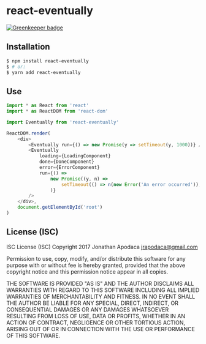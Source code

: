 # react-eventually

[![Greenkeeper badge](https://badges.greenkeeper.io/jrop/react-eventually.svg)](https://greenkeeper.io/)

## Installation

```sh
$ npm install react-eventually
$ # or:
$ yarn add react-eventually
```

## Use

```js
import * as React from 'react'
import * as ReactDOM from 'react-dom'

import Eventually from 'react-eventually'

ReactDOM.render(
	<div>
		<Eventually run={() => new Promise(y => setTimeout(y, 1000))} /><br />
		<Eventually
			loading={LoadingComponent}
			done={DoneComponent}
			error={ErrorComponent}
			run={() =>
				new Promise((y, n) =>
					setTimeout(() => n(new Error('An error occurred')), 1500)
				)}
		/>
	</div>,
	document.getElementById('root')
)
```

## License (ISC)

ISC License (ISC) Copyright 2017 Jonathan Apodaca jrapodaca@gmail.com

Permission to use, copy, modify, and/or distribute this software for any purpose with or without fee is hereby granted, provided that the above copyright notice and this permission notice appear in all copies.

THE SOFTWARE IS PROVIDED "AS IS" AND THE AUTHOR DISCLAIMS ALL WARRANTIES WITH REGARD TO THIS SOFTWARE INCLUDING ALL IMPLIED WARRANTIES OF MERCHANTABILITY AND FITNESS. IN NO EVENT SHALL THE AUTHOR BE LIABLE FOR ANY SPECIAL, DIRECT, INDIRECT, OR CONSEQUENTIAL DAMAGES OR ANY DAMAGES WHATSOEVER RESULTING FROM LOSS OF USE, DATA OR PROFITS, WHETHER IN AN ACTION OF CONTRACT, NEGLIGENCE OR OTHER TORTIOUS ACTION, ARISING OUT OF OR IN CONNECTION WITH THE USE OR PERFORMANCE OF THIS SOFTWARE.
